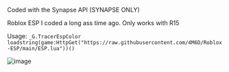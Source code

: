 Coded with the Synapse API (SYNAPSE ONLY)

Roblox ESP I coded a long ass time ago.
Only works with R15

Usage: 
``_G.TracerEspColor
loadstring(game:HttpGet("https://raw.githubusercontent.com/4M6D/Roblox-ESP/main/ESP.lua"))()``

![image](https://user-images.githubusercontent.com/132174657/235328544-e55a2fca-9957-4f59-9334-0cab5b1ab9df.png)
